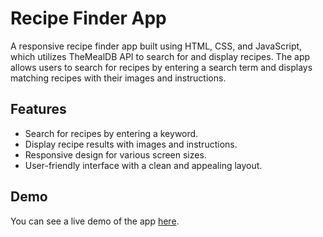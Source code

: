 # Recipe Finder App

A responsive recipe finder app built using HTML, CSS, and JavaScript, which utilizes TheMealDB API to search for and display recipes. The app allows users to search for recipes by entering a search term and displays matching recipes with their images and instructions.

## Features

- Search for recipes by entering a keyword.
- Display recipe results with images and instructions.
- Responsive design for various screen sizes.
- User-friendly interface with a clean and appealing layout.

## Demo

You can see a live demo of the app [here](https://recipe-finder-23.netlify.app/).


